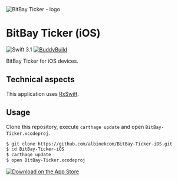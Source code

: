<img src="http://imgh.us/bitbay_ticker_logo.svg" alt="BitBay Ticker - logo">

# BitBay Ticker (iOS)

![Swift 3.1](https://img.shields.io/badge/Swift-3.1-orange.svg)
[![BuddyBuild](https://dashboard.buddybuild.com/api/statusImage?appID=594f628d23de5b000180a9ce&branch=master&build=latest)](https://dashboard.buddybuild.com/apps/594f628d23de5b000180a9ce/build/latest?branch=master)

BitBay Ticker for iOS devices.

## Technical aspects

This application uses [RxSwift](https://github.com/ReactiveX/RxSwift).

## Usage

Clone this repository, execute `carthage update` and open `BitBay-Ticker.xcodeproj`.

```bash
$ git clone https://github.com/albinekcom/BitBay-Ticker-iOS.git
$ cd BitBay-Ticker-iOS
$ carthage update
$ open BitBay-Ticker.xcodeproj
```

<a href="https://itunes.apple.com/us/app/bitbay-ticker/id1253576340?ls=1&mt=8"><img src="http://imgh.us/download_on_the_app_store.svg" alt="Download on the App Store"></a>
